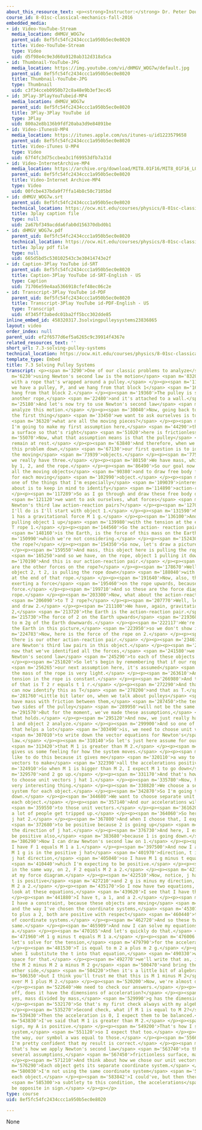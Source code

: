 ```yaml
---
about_this_resource_text: <p><strong>Instructor:</strong> Dr. Peter Dourmashkin</p>
course_id: 8-01sc-classical-mechanics-fall-2016
embedded_media:
- id: Video-YouTube-Stream
  media_location: dHMGV_WOG7w
  parent_uid: 8ef5fc54fc2434ccc1a950b5ec0e8020
  title: Video-YouTube-Stream
  type: Video
  uid: d5f98e4c9e3d60a9120ab312d318a5ca
- id: Thumbnail-YouTube-JPG
  media_location: https://img.youtube.com/vi/dHMGV_WOG7w/default.jpg
  parent_uid: 8ef5fc54fc2434ccc1a950b5ec0e8020
  title: Thumbnail-YouTube-JPG
  type: Thumbnail
  uid: c3f34cceb0950b72c8a48e9b3ef3ec45
- id: 3Play-3PlayYouTubeid-MP4
  media_location: dHMGV_WOG7w
  parent_uid: 8ef5fc54fc2434ccc1a950b5ec0e8020
  title: 3Play-3Play YouTube id
  type: 3Play
  uid: 800a2e8b136b9fdf20aba3d9e84891be
- id: Video-iTunesU-MP4
  media_location: https://itunes.apple.com/us/itunes-u/id1223579658
  parent_uid: 8ef5fc54fc2434ccc1a950b5ec0e8020
  title: Video-iTunes U-MP4
  type: Video
  uid: 67f4fc3d75ccbea3c1f69953dfb7a31d
- id: Video-InternetArchive-MP4
  media_location: https://archive.org/download/MIT8.01F16/MIT8_01F16_L07v03_360p.mp4
  parent_uid: 8ef5fc54fc2434ccc1a950b5ec0e8020
  title: Video-Internet Archive-MP4
  type: Video
  uid: 00fcbe437bda9f7ffa14b8c50c7105bd
- id: dHMGV_WOG7w.srt
  parent_uid: 8ef5fc54fc2434ccc1a950b5ec0e8020
  technical_location: https://ocw.mit.edu/courses/physics/8-01sc-classical-mechanics-fall-2016/week-2-newtons-laws/7.3-solving-pulley-systems/7.3-solving-pulley-systems/dHMGV_WOG7w.srt
  title: 3play caption file
  type: null
  uid: 2a67bf349acdda6fab0d156370dbd0b1
- id: dHMGV_WOG7w.pdf
  parent_uid: 8ef5fc54fc2434ccc1a950b5ec0e8020
  technical_location: https://ocw.mit.edu/courses/physics/8-01sc-classical-mechanics-fall-2016/week-2-newtons-laws/7.3-solving-pulley-systems/7.3-solving-pulley-systems/dHMGV_WOG7w.pdf
  title: 3play pdf file
  type: null
  uid: 665d5bd5c530102543c3e30414743e2f
- id: Caption-3Play YouTube id-SRT
  parent_uid: 8ef5fc54fc2434ccc1a950b5ec0e8020
  title: Caption-3Play YouTube id-SRT-English - US
  type: Caption
  uid: 71706e59e4aa5366918cfef48ec06c2e
- id: Transcript-3Play YouTube id-PDF
  parent_uid: 8ef5fc54fc2434ccc1a950b5ec0e8020
  title: Transcript-3Play YouTube id-PDF-English - US
  type: Transcript
  uid: 4f345ff3abedc01ba2ff5bcc302dde85
inline_embed_id: 458320317.3solvingpulleysystems23836865
layout: video
order_index: null
parent_uid: ef2f6577d6ef5a6265c9c39914f4367e
related_resources_text: ''
short_url: 7.3-solving-pulley-systems
technical_location: https://ocw.mit.edu/courses/physics/8-01sc-classical-mechanics-fall-2016/week-2-newtons-laws/7.3-solving-pulley-systems/7.3-solving-pulley-systems
template_type: Embed
title: 7.3 Solving Pulley Systems
transcript: <p><span m='3290'>One of our classic problems to analyze</span> <span
  m='6230'>using Newton's second law is the motion</span> <span m='8320'>of two blocks
  with a rope that's wrapped around a pulley.</span> </p><p><span m='11670'>So imagine
  we have a pulley, P, and we hang from that block 1</span> <span m='16990'>and we
  hang from that block 2.</span> </p><p><span m='19360'>The pulley is suspended by
  another rope,</span> <span m='22480'>and it's attached to a wall.</span> </p><p><span
  m='25180'>And let's now try to use Newton's second law</span> <span m='28150'>to
  analyze this motion.</span> </p><p><span m='30040'>Now, going back to our methodology,
  the first thing</span> <span m='33450'>we want to ask ourselves is to identify</span>
  <span m='36320'>what are all the moving pieces?</span> </p><p><span m='39190'>So
  I'm going to make my first assumption here,</span> <span m='44290'>that the rope/pulley
  a surface so that's right</span> <span m='51020'>here is frictionless.</span> </p><p><span
  m='55070'>Now, what that assumption means is that the pulley</span> <span m='59170'>will
  remain at rest.</span> </p><p><span m='63840'>And therefore, when we want to break
  this problem down,</span> <span m='67130'>our first question is to identify all
  the moving</span> <span m='73939'>objects.</span> </p><p><span m='77580'>And so
  we really have three.</span> </p><p><span m='80150'>We have mass, which we label
  by 1, 2, and the rope.</span> </p><p><span m='86490'>So our goal now is to identify
  all the moving objects</span> <span m='90380'>and to draw free body force diagrams
  for each moving</span> <span m='102990'>object.</span> </p><p><span m='107289'>Now,
  one of the things that I'm especially</span> <span m='109039'>interested in talking
  about is to keep in mind to identify</span> <span m='114890'>action-reaction pairs.</span>
  </p><p><span m='117289'>So as I go through and draw these free body diagrams,</span>
  <span m='121120'>we want to ask ourselves, what forces</span> <span m='123950'>form
  Newton's third law action-reaction pairs?</span> </p><p><span m='127090'>So what
  I'll do is I'll start with object 1.</span> </p><p><span m='131590'>Now, I'm object
  1 has a gravitational force M 1 g.</span> </p><p><span m='136100'>And the rope is
  pulling object 1 up</span> <span m='139980'>with the tension at the end of the rope
  T rope 1.</span> </p><p><span m='144560'>So the action- reaction pair to M 1 g</span>
  <span m='148160'>is the Earth, is the force of this mass on the Earth,</span> <span
  m='150990'>which we're not considering.</span> </p><p><span m='152430'>What about
  the rope?</span> </p><p><span m='154350'>So now, let's draw a picture of our rope.</span>
  </p><p><span m='159550'>And mass, this object here is pulling the rope down,</span>
  <span m='165250'>and so we have, on the rope, object 1 pulling it down.</span> </p><p><span
  m='170190'>And this is our action-reaction pair.</span> </p><p><span m='176520'>What
  are the other forces on the rope?</span> </p><p><span m='178670'>Well over here,
  object 2, t 2, is pulling the rope down</span> <span m='188040'>with the tension
  at the end of that rope.</span> </p><p><span m='191640'>Now, also, the pulley is
  exerting a force</span> <span m='195460'>on the rope upwards, because we have that
  force.</span> </p><p><span m='199710'>And so these are the force diagrams on the
  rope.</span> </p><p><span m='203300'>Now, what about the action-reaction pair</span>
  <span m='206090'>to T 2 rope?</span> </p><p><span m='207770'>Well, let's continue
  and draw 2.</span> </p><p><span m='211100'>We have, again, gravitational force on
  2,</span> <span m='213720'>the Earth is the action-reaction pair.</span> </p><p><span
  m='215730'>The force of 2 on the Earth upwards</span> <span m='219360'>is equal
  to m 2g of the Earth downwards.</span> </p><p><span m='222117'>We're not drawing
  the Earth in this picture,</span> <span m='223950'>so we don't show it.</span> </p><p><span
  m='224783'>Now, here is the force of the rope on 2.</span> </p><p><span m='230150'>And
  there is our other action-reaction pair.</span> </p><p><span m='234670'>So these
  are Newton's third law pairs in this object.</span> </p><p><span m='238290'>Now,
  now that we've identified all the forces,</span> <span m='241580'>we want to apply
  Newton's second law</span> <span m='245290'>to each of these objects that are moving.</span>
  </p><p><span m='251020'>So let's begin by remembering that if our rope--</span>
  <span m='256265'>our next assumption here, it's assumed</span> <span m='260390'>that
  the mass of the rope is very light.</span> </p><p><span m='263610'>And then the
  tension in the rope is constant.</span> </p><p><span m='266980'>And the implication
  of that is T 2 r equals t 1 r.</span> </p><p><span m='272290'>And that's why we
  can now identify this as T</span> <span m='278200'>and that as T.</span> </p><p><span
  m='281760'>Little bit later on, when we talk about pulleys</span> <span m='284320'>that
  have mass with friction between them,</span> <span m='287450'>the tension on the
  two sides of the pulley</span> <span m='289950'>will not be the same.</span> </p><p><span
  m='291570'>But for the moment, we've made these assumptions,</span> <span m='293830'>and
  that holds.</span> </p><p><span m='295120'>And now, we just really have objects
  1 and object 2 analyze.</span> </p><p><span m='299900'>And so one of the things
  that helps a lot</span> <span m='303490'>is, we need to choose unit vectors in order</span>
  <span m='307010'>to write down the vector equations for Newton's</span> <span m='309170'>second
  law.</span> </p><p><span m='310140'>So let's just here assume for ourselves</span>
  <span m='313420'>that M 1 is greater than M 2.</span> </p><p><span m='316170'>This
  gives us some feeling for how the system moves.</span> </p><p><span m='318490'>I
  like to do this because it gives me</span> <span m='320110'>a way to choose my unit
  vectors to make</span> <span m='322390'>all the accelerations positive.</span> </p><p><span
  m='324910'>So when M 1 is bigger than M 2, I expect M 1 to go down</span> <span
  m='329570'>and 2 go up.</span> </p><p><span m='331170'>And that's how I'm going
  to choose unit vectors j hat 1.</span> </p><p><span m='335780'>Now, here is the
  very interesting thing.</span> </p><p><span m='338820'>We choose a separate coordinate
  system for each object.</span> </p><p><span m='342870'>So I'm going to write that
  down.</span> </p><p><span m='344680'>We want to choose separate unit vectors for
  each object.</span> </p><p><span m='357140'>And our accelerations will be with respect</span>
  <span m='359550'>to those unit vectors.</span> </p><p><span m='361620'>This is where
  a lot of people get tripped up.</span> </p><p><span m='364060'>So here, I'm choosing
  j hat 2.</span> </p><p><span m='367800'>And when I choose that, I expect a 2</span>
  <span m='372680'>to be positive because 2 is going up</span> <span m='375350'>in
  the direction of j hat.</span> </p><p><span m='376730'>And here, I expect a 1 to
  be positive also,</span> <span m='383680'>because 1 is going down.</span> </p><p><span
  m='386290'>Now I can draw Newton's second law on 1.</span> </p><p><span m='391250'>So
  I have F 1 equals M 1 a 1.</span> </p><p><span m='397500'>And now I analyze my forces,
  M 1 g is in the positive j hat</span> <span m='401970'>direction, t is in the negative
  j hat direction,</span> <span m='405040'>so I have M 1 g minus t equals M 1 a 1,</span>
  <span m='410440'>which I'm expecting to be positive.</span> </p><p><span m='412770'>And
  in the same way, on 2, F 2 equals M 2 a 2.</span> </p><p><span m='421260'>I look
  at my force diagram.</span> </p><p><span m='422510'>Now, notice, j hat is up, so
  t is positive</span> <span m='427210'>and 2 g is minus my direction, and 2 g equals
  M 2 a 2.</span> </p><p><span m='435170'>So I now have two equations, but when I
  look at these equations,</span> <span m='439620'>I see that I have three unknowns.</span>
  </p><p><span m='441880'>I have t, a 1, and a 2.</span> </p><p><span m='445420'>But
  I have a constraint, because these objects are moving</span> <span m='449090'>together
  and the way I've chosen the coordinate systems,</span> <span m='453070'>a 1 is equal
  to plus a 2, both are positive with respect</span> <span m='460440'>to my choice
  of coordinate systems.</span> </p><p><span m='462720'>And so these two as are the
  same.</span> </p><p><span m='465909'>And now I can solve my equations for t and
  a.</span> </p><p><span m='470165'>And let's quickly do that.</span> </p><p><span
  m='471960'>M 1 g minus t equals M 1 a.</span> </p><p><span m='476006'>And over here,
  let's solve for the tension,</span> <span m='479790'>for the accelerations here.</span>
  </p><p><span m='481530'>T is equal to m 2 a plus m 2 g.</span> </p><p><span m='486860'>And
  when I substitute the t into that equation,</span> <span m='490330'>we'll find some
  space for that.</span> </p><p><span m='492770'>we'll write that as, if I put in
  the M 2 minus M 2 a minus M 2 g</span> <span m='500470'>and bring the M 2 a to the
  other side,</span> <span m='504220'>then it's a little bit of algebra,</span> <span
  m='506350'>but I think you'll trust me that this is M 1 minus M 2</span> <span m='512361'>g
  over M 1 plus M 2.</span> </p><p><span m='520200'>Now, we're almost done.</span>
  </p><p><span m='522640'>We need to check our answers.</span> </p><p><span m='524340'>First
  off, does it have the dimensions of acceleration?</span> </p><p><span m='527330'>Answer,
  yes, mass divided by mass,</span> <span m='529990'>g has the dimensions of acceleration.</span>
  </p><p><span m='532170'>So that's my first check always with my algebra.</span>
  </p><p><span m='535270'>Second check, what if M 1 is equal to M 2?</span> </p><p><span
  m='539430'>Then the acceleration is 0, I expect them to be balanced.</span> </p><p><span
  m='543830'>I've said that M 1 is greater than M 2.</span> </p><p><span m='546530'>Positive
  sign, my A is positive.</span> </p><p><span m='549200'>That's how I set up my coordinate
  system,</span> <span m='551120'>so I expect that too.</span> </p><p><span m='552500'>By
  the way, our symbol a was equal to those.</span> </p><p><span m='556630'>And so
  I'm pretty confident that my result is correct.</span> </p><p><span m='561380'>And
  that's how we apply Newton's second law</span> <span m='563740'>to the pulley with
  several assumptions,</span> <span m='567450'>frictionless surface, massless rope.</span>
  </p><p><span m='571210'>And think about how we chose our unit vectors.</span> </p><p><span
  m='576290'>Each object gets its separate coordinate system.</span> </p><p><span
  m='580030'>I'm not using the same coordinate system</span> <span m='582030'>for
  each object.</span> </p><p><span m='583842'>I could've, but then there would be</span>
  <span m='585300'>a subtlety to this condition, the accelerations</span> <span m='588150'>would
  be opposite in sign.</span> </p><p></p>
type: course
uid: 8ef5fc54fc2434ccc1a950b5ec0e8020

---
```

None